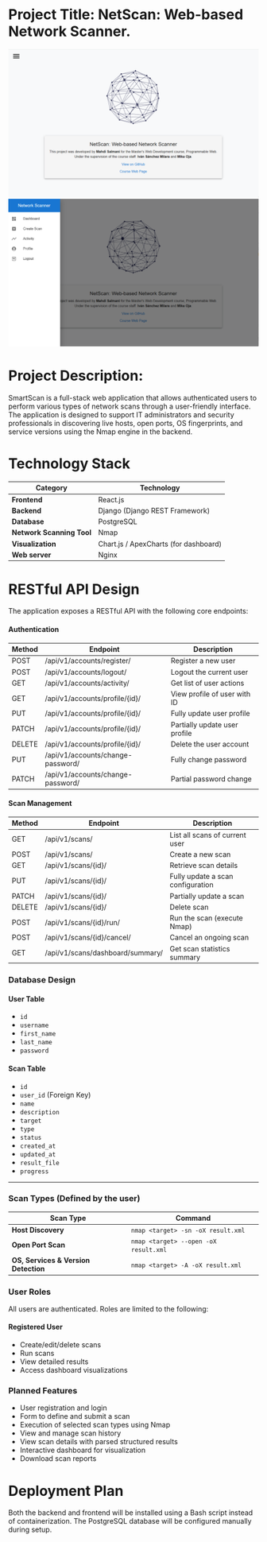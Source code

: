 # Project Title: NetScan: Web-based Network Scanner.
![Description](./root.png)
![Description](./navbar.png)

# Project Description:

SmartScan is a full-stack web application that allows authenticated users to perform various types of network scans through a user-friendly interface. The application is designed to support IT administrators and security professionals in discovering live hosts, open ports, OS fingerprints, and service versions using the Nmap engine in the backend.

# Technology Stack

| **Category**                | **Technology**                          |
|-----------------------------|-----------------------------------------|
| **Frontend**                | React.js                                |
| **Backend**                 | Django (Django REST Framework)          |
| **Database**                | PostgreSQL                              |
| **Network Scanning Tool**   | Nmap                                    |
| **Visualization**           | Chart.js / ApexCharts (for dashboard)   |
| **Web server**           | Nginx   |



# RESTful API Design

The application exposes a RESTful API with the following core endpoints:

#### Authentication
Method | Endpoint | Description
-- | -- | --
POST | /api/v1/accounts/register/ | Register a new user
POST | /api/v1/accounts/logout/ | Logout the current user
GET | /api/v1/accounts/activity/ | Get list of user actions
GET | /api/v1/accounts/profile/{id}/ | View profile of user with ID
PUT | /api/v1/accounts/profile/{id}/ | Fully update user profile
PATCH | /api/v1/accounts/profile/{id}/ | Partially update user profile
DELETE | /api/v1/accounts/profile/{id}/ | Delete the user account
PUT | /api/v1/accounts/change-password/ | Fully change password
PATCH | /api/v1/accounts/change-password/ | Partial password change


#### Scan Management
Method | Endpoint | Description
-- | -- | --
GET | /api/v1/scans/ | List all scans of current user
POST | /api/v1/scans/ | Create a new scan
GET | /api/v1/scans/{id}/ | Retrieve scan details
PUT | /api/v1/scans/{id}/ | Fully update a scan configuration
PATCH | /api/v1/scans/{id}/ | Partially update a scan
DELETE | /api/v1/scans/{id}/ | Delete scan
POST | /api/v1/scans/{id}/run/ | Run the scan (execute Nmap)
POST | /api/v1/scans/{id}/cancel/ | Cancel an ongoing scan
GET | /api/v1/scans/dashboard/summary/ | Get scan statistics summary

### Database Design

#### User Table
- `id`
- `username`
- `first_name`
- `last_name`
- `password`

#### Scan Table
- `id`
- `user_id` (Foreign Key)
- `name`
- `description`
- `target`
- `type`
- `status`
- `created_at`
- `updated_at`
- `result_file`
- `progress`

---

### Scan Types (Defined by the user)

| Scan Type                         | Command                                      |
|----------------------------------|----------------------------------------------|
| **Host Discovery**               | `nmap <target> -sn -oX result.xml`           |
| **Open Port Scan**               | `nmap <target> --open -oX result.xml`        |
| **OS, Services & Version Detection** | `nmap <target> -A -oX result.xml`       |


### User Roles

All users are authenticated. Roles are limited to the following:

#### Registered User

- Create/edit/delete scans  
- Run scans  
- View detailed results  
- Access dashboard visualizations

### Planned Features

-  User registration and login  
-  Form to define and submit a scan  
-  Execution of selected scan types using Nmap  
-  View and manage scan history  
-  View scan details with parsed structured results  
-  Interactive dashboard for visualization  
-  Download scan reports


# Deployment Plan
Both the backend and frontend will be installed using a Bash script instead of containerization. The PostgreSQL database will be configured manually during setup.
